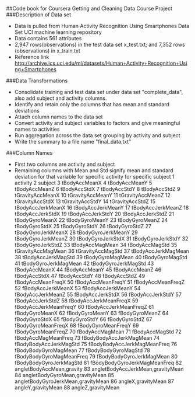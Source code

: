 ##Code book for Coursera Getting and Cleaning Data Course Project
###Description of Data set

* Data is pulled from Human Activity Recognition Using Smartphones Data Set UCI machine learning repository
* Data contains 561 attributes
* 2,947 rows(observations) in the test data set x_test.txt; and 7,352 rows (observations) in x_train.txt
* Reference link 
http://archive.ics.uci.edu/ml/datasets/Human+Activity+Recognition+Using+Smartphones

###Data Transformations

* Consolidate training and test data set under data set "complete_data", also add subject and activity columns.
* Identify and retain only the columns that has mean and standard deviations
* Attach column names to the data set
* Convert activity and subject variables to factors and give meaningful names to activities
* Run aggregation across the data set grouping by activity and subject
* Write the summary to a file name "final_data.txt"

###Column Names
* First two columns are activity and subject
* Remaining columns with Mean and Std signify mean and standard deviation for that variable for specific activity for specific subject
1	activity
2	subject
3	tBodyAccMeanX
4	tBodyAccMeanY
5	tBodyAccMeanZ
6	tBodyAccStdX
7	tBodyAccStdY
8	tBodyAccStdZ
9	tGravityAccMeanX
10	tGravityAccMeanY
11	tGravityAccMeanZ
12	tGravityAccStdX
13	tGravityAccStdY
14	tGravityAccStdZ
15	tBodyAccJerkMeanX
16	tBodyAccJerkMeanY
17	tBodyAccJerkMeanZ
18	tBodyAccJerkStdX
19	tBodyAccJerkStdY
20	tBodyAccJerkStdZ
21	tBodyGyroMeanX
22	tBodyGyroMeanY
23	tBodyGyroMeanZ
24	tBodyGyroStdX
25	tBodyGyroStdY
26	tBodyGyroStdZ
27	tBodyGyroJerkMeanX
28	tBodyGyroJerkMeanY
29	tBodyGyroJerkMeanZ
30	tBodyGyroJerkStdX
31	tBodyGyroJerkStdY
32	tBodyGyroJerkStdZ
33	tBodyAccMagMean
34	tBodyAccMagStd
35	tGravityAccMagMean
36	tGravityAccMagStd
37	tBodyAccJerkMagMean
38	tBodyAccJerkMagStd
39	tBodyGyroMagMean
40	tBodyGyroMagStd
41	tBodyGyroJerkMagMean
42	tBodyGyroJerkMagStd
43	fBodyAccMeanX
44	fBodyAccMeanY
45	fBodyAccMeanZ
46	fBodyAccStdX
47	fBodyAccStdY
48	fBodyAccStdZ
49	fBodyAccMeanFreqX
50	fBodyAccMeanFreqY
51	fBodyAccMeanFreqZ
52	fBodyAccJerkMeanX
53	fBodyAccJerkMeanY
54	fBodyAccJerkMeanZ
55	fBodyAccJerkStdX
56	fBodyAccJerkStdY
57	fBodyAccJerkStdZ
58	fBodyAccJerkMeanFreqX
59	fBodyAccJerkMeanFreqY
60	fBodyAccJerkMeanFreqZ
61	fBodyGyroMeanX
62	fBodyGyroMeanY
63	fBodyGyroMeanZ
64	fBodyGyroStdX
65	fBodyGyroStdY
66	fBodyGyroStdZ
67	fBodyGyroMeanFreqX
68	fBodyGyroMeanFreqY
69	fBodyGyroMeanFreqZ
70	fBodyAccMagMean
71	fBodyAccMagStd
72	fBodyAccMagMeanFreq
73	fBodyBodyAccJerkMagMean
74	fBodyBodyAccJerkMagStd
75	fBodyBodyAccJerkMagMeanFreq
76	fBodyBodyGyroMagMean
77	fBodyBodyGyroMagStd
78	fBodyBodyGyroMagMeanFreq
79	fBodyBodyGyroJerkMagMean
80	fBodyBodyGyroJerkMagStd
81	fBodyBodyGyroJerkMagMeanFreq
82	angletBodyAccMean,gravity
83	angletBodyAccJerkMean,gravityMean
84	angletBodyGyroMean,gravityMean
85	angletBodyGyroJerkMean,gravityMean
86	angleX,gravityMean
87	angleY,gravityMean
88	angleZ,gravityMean

